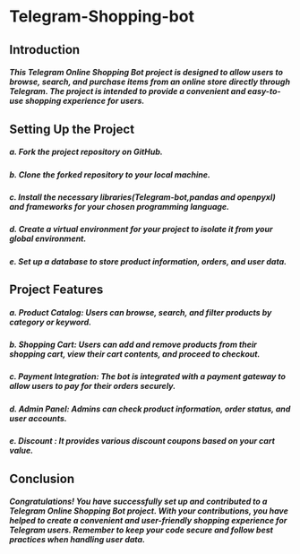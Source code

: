 # Telegram-Shopping-bot

## Introduction

##### This Telegram Online Shopping Bot project is designed to allow users to browse, search, and purchase items from an online store directly through Telegram. The project is intended to provide a convenient and easy-to-use shopping experience for users.

## Setting Up the Project

##### a. Fork the project repository on GitHub.
##### b. Clone the forked repository to your local machine.
##### c. Install the necessary libraries(Telegram-bot,pandas and openpyxl) and frameworks for your chosen programming language.
##### d. Create a virtual environment for your project to isolate it from your global environment.
##### e. Set up a database to store product information, orders, and user data.


## Project Features

##### a. Product Catalog: Users can browse, search, and filter products by category or keyword.
##### b. Shopping Cart: Users can add and remove products from their shopping cart, view their cart contents, and proceed to checkout.
##### c. Payment Integration: The bot is integrated with a payment gateway to allow users to pay for their orders securely.
##### d. Admin Panel: Admins can check product information, order status, and user accounts.
##### e. Discount : It provides various discount coupons based on your cart value.

## Conclusion

##### Congratulations! You have successfully set up and contributed to a Telegram Online Shopping Bot project. With your contributions, you have helped to create a convenient and user-friendly shopping experience for Telegram users. Remember to keep your code secure and follow best practices when handling user data.
